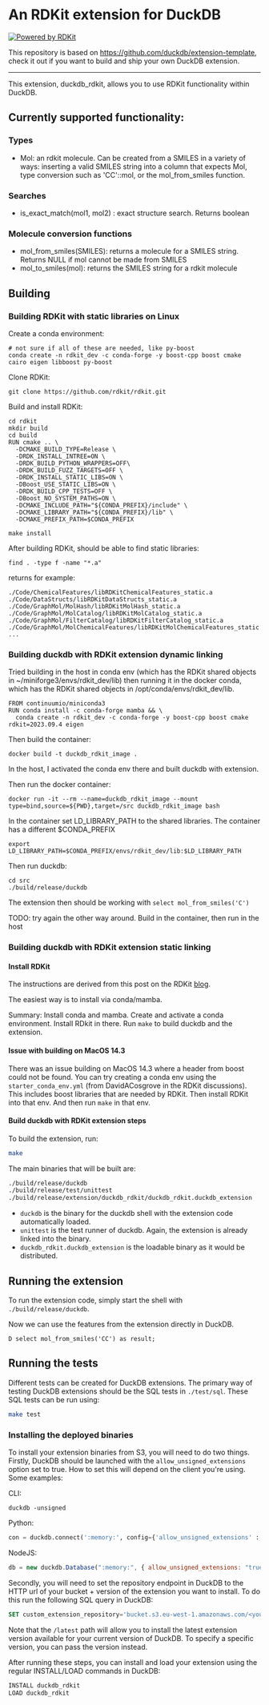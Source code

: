 # An RDKit extension for DuckDB

[![Powered by RDKit](https://img.shields.io/badge/Powered%20by-RDKit-3838ff.svg?logo=data:image/png;base64,iVBORw0KGgoAAAANSUhEUgAAABAAAAAQBAMAAADt3eJSAAAABGdBTUEAALGPC/xhBQAAACBjSFJNAAB6JgAAgIQAAPoAAACA6AAAdTAAAOpgAAA6mAAAF3CculE8AAAAFVBMVEXc3NwUFP8UPP9kZP+MjP+0tP////9ZXZotAAAAAXRSTlMAQObYZgAAAAFiS0dEBmFmuH0AAAAHdElNRQfmAwsPGi+MyC9RAAAAQElEQVQI12NgQABGQUEBMENISUkRLKBsbGwEEhIyBgJFsICLC0iIUdnExcUZwnANQWfApKCK4doRBsKtQFgKAQC5Ww1JEHSEkAAAACV0RVh0ZGF0ZTpjcmVhdGUAMjAyMi0wMy0xMVQxNToyNjo0NyswMDowMDzr2J4AAAAldEVYdGRhdGU6bW9kaWZ5ADIwMjItMDMtMTFUMTU6MjY6NDcrMDA6MDBNtmAiAAAAAElFTkSuQmCC)](https://www.rdkit.org/)

This repository is based on https://github.com/duckdb/extension-template, check it out if you want to build and ship your own DuckDB extension.

---

This extension, duckdb_rdkit, allows you to use RDKit functionality within DuckDB.

## Currently supported functionality:

### Types

- Mol: an rdkit molecule. Can be created from a SMILES in a variety of ways: inserting a valid SMILES
  string into a column that expects Mol, type conversion such as 'CC'::mol, or the mol_from_smiles function.

### Searches

- is_exact_match(mol1, mol2) : exact structure search. Returns boolean

### Molecule conversion functions

- mol_from_smiles(SMILES): returns a molecule for a SMILES string. Returns NULL if mol cannot be made from SMILES
- mol_to_smiles(mol): returns the SMILES string for a rdkit molecule

## Building

### Building RDKit with static libraries on Linux

Create a conda environment:

```shell
# not sure if all of these are needed, like py-boost
conda create -n rdkit_dev -c conda-forge -y boost-cpp boost cmake cairo eigen libboost py-boost
```

Clone RDKit:

```shell
git clone https://github.com/rdkit/rdkit.git
```

Build and install RDKit:

```shell
cd rdkit
mkdir build
cd build
RUN cmake .. \
  -DCMAKE_BUILD_TYPE=Release \
  -DRDK_INSTALL_INTREE=ON \
  -DRDK_BUILD_PYTHON_WRAPPERS=OFF\
  -DRDK_BUILD_FUZZ_TARGETS=OFF \
  -DRDK_INSTALL_STATIC_LIBS=ON \
  -DBoost_USE_STATIC_LIBS=ON \
  -DRDK_BUILD_CPP_TESTS=OFF \
  -DBoost_NO_SYSTEM_PATHS=ON \
  -DCMAKE_INCLUDE_PATH="${CONDA_PREFIX}/include" \
  -DCMAKE_LIBRARY_PATH="${CONDA_PREFIX}/lib" \
  -DCMAKE_PREFIX_PATH=$CONDA_PREFIX

make install
```

After building RDKit, should be able to find static libraries:

```shell
find . -type f -name "*.a"
```

returns for example:

```shell
./Code/ChemicalFeatures/libRDKitChemicalFeatures_static.a
./Code/DataStructs/libRDKitDataStructs_static.a
./Code/GraphMol/MolHash/libRDKitMolHash_static.a
./Code/GraphMol/MolCatalog/libRDKitMolCatalog_static.a
./Code/GraphMol/FilterCatalog/libRDKitFilterCatalog_static.a
./Code/GraphMol/MolChemicalFeatures/libRDKitMolChemicalFeatures_static.a
...
```

### Building duckdb with RDKit extension dynamic linking

Tried building in the host in conda env (which has the RDKit shared objects
in ~/miniforge3/envs/rdkit_dev/lib) then running it in the docker conda, which has
the RDKit shared objects in /opt/conda/envs/rdkit_dev/lib.

```docker
FROM continuumio/miniconda3
RUN conda install -c conda-forge mamba && \
  conda create -n rdkit_dev -c conda-forge -y boost-cpp boost cmake rdkit=2023.09.4 eigen
```

Then build the container:

```shell
docker build -t duckdb_rdkit_image .
```

In the host, I activated the conda env there and built duckdb with extension.

Then run the docker container:

```shell
docker run -it --rm --name=duckdb_rdkit_image --mount type=bind,source=${PWD},target=/src duckdb_rdkit_image bash
```

In the container set LD_LIBRARY_PATH to the shared libraries. The container
has a different $CONDA_PREFIX

```shell
export LD_LIBRARY_PATH=$CONDA_PREFIX/envs/rdkit_dev/lib:$LD_LIBRARY_PATH
```

Then run duckdb:

```shell
cd src
./build/release/duckdb
```

The extension then should be working with `select mol_from_smiles('C')`

TODO: try again the other way around. Build in the container, then run
in the host

### Building duckdb with RDKit extension static linking

#### Install RDKit

The instructions are derived from this post on the RDKit [blog].

The easiest way is to install via conda/mamba.

Summary: Install conda and mamba. Create and activate a conda environment. Install RDkit in there.
Run `make` to build duckdb and the extension.

#### Issue with building on MacOS 14.3

There was an issue building on MacOS 14.3 where a header from boost could not be found.
You can try creating a conda env using the `starter_conda_env.yml` (from DavidACosgrove in the RDKit discussions).
This includes boost libraries that are needed by RDKit. Then install RDKit into that env. And then run `make` in
that env.

[blog]: https://greglandrum.github.io/rdkit-blog/posts/2021-07-24-setting-up-a-cxx-dev-env.html

#### Build duckdb with RDKit extension steps

To build the extension, run:

```sh
make
```

The main binaries that will be built are:

```sh
./build/release/duckdb
./build/release/test/unittest
./build/release/extension/duckdb_rdkit/duckdb_rdkit.duckdb_extension
```

- `duckdb` is the binary for the duckdb shell with the extension code automatically loaded.
- `unittest` is the test runner of duckdb. Again, the extension is already linked into the binary.
- `duckdb_rdkit.duckdb_extension` is the loadable binary as it would be distributed.

## Running the extension

To run the extension code, simply start the shell with `./build/release/duckdb`.

Now we can use the features from the extension directly in DuckDB.

```
D select mol_from_smiles('CC') as result;
```

## Running the tests

Different tests can be created for DuckDB extensions. The primary way of testing DuckDB extensions should be the SQL tests in `./test/sql`. These SQL tests can be run using:

```sh
make test
```

### Installing the deployed binaries

To install your extension binaries from S3, you will need to do two things. Firstly, DuckDB should be launched with the
`allow_unsigned_extensions` option set to true. How to set this will depend on the client you're using. Some examples:

CLI:

```shell
duckdb -unsigned
```

Python:

```python
con = duckdb.connect(':memory:', config={'allow_unsigned_extensions' : 'true'})
```

NodeJS:

```js
db = new duckdb.Database(":memory:", { allow_unsigned_extensions: "true" });
```

Secondly, you will need to set the repository endpoint in DuckDB to the HTTP url of your bucket + version of the extension
you want to install. To do this run the following SQL query in DuckDB:

```sql
SET custom_extension_repository='bucket.s3.eu-west-1.amazonaws.com/<your_extension_name>/latest';
```

Note that the `/latest` path will allow you to install the latest extension version available for your current version of
DuckDB. To specify a specific version, you can pass the version instead.

After running these steps, you can install and load your extension using the regular INSTALL/LOAD commands in DuckDB:

```sql
INSTALL duckdb_rdkit
LOAD duckdb_rdkit
```
